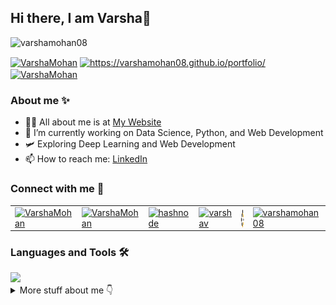 ## Hi there, I am Varsha👋

<!--
**varshamohan08/varshamohan08** is a ✨ _special_ ✨ repository because its `README.md` (this file) appears on your GitHub profile.

Here are some ideas to get you started:

- 🔭 I’m currently working on ...
- 🌱 I’m currently learning ...
- 👯 I’m looking to collaborate on ...
- 🤔 I’m looking for help with ...
- 💬 Ask me about ...
- 📫 How to reach me: ...
- 😄 Pronouns: ...
- ⚡ Fun fact: ...
-->



<p align="left"> <img src="https://komarev.com/ghpvc/?username=varshamohan08&label=Profile%20views&color=0e75b6&style=flat" alt="varshamohan08" /> </p>

<a href="https://www.linkedin.com/in/varsha-mohan-496540196/" target="_blank"><img align="center" src="https://img.shields.io/badge/-VarshaMohan-blue?style=flat-square&logo=Linkedin&logoColor=white&link=https://www.linkedin.com/in/varsha-mohan-496540196/" alt="VarshaMohan" height="20" width="100" /></a>
<a href="https://varshamohan08.github.io/portfolio/" target="_blank"><img align="center" src="https://img.shields.io/badge/website-000000?style=for-the-badge&logo=About.me&logoColor=white&link=https://varshamohan08.github.io/portfolio/" alt="https://varshamohan08.github.io/portfolio/" height="20" width="90" /></a>
<a href="https://github.com/varshamohan08/" target="_blank"><img align="center" src="https://img.shields.io/github/followers/varshamohan08?label=Follow&style=social&link=https://github.com/varshamohan08/" alt="VarshaMohan" height="20" width="90" /></a>

<!--
Banner code
<br>
    <img src="https://media.giphy.com/media/SWoSkN6DxTszqIKEqv/giphy.gif" alt="Coder GIF" width="500">
OR
    ![Banner](https://user-images.githubusercontent.com/29686102/122269982-7af63100-cefb-11eb-8ea0-b7a53bdf1cb9.png)
 </abc>
 -->

### About me :sparkles:

- 👨‍💻 All about me is at [My Website](https://varshamohan08.github.io/portfolio/)
- 🔭 I’m currently working on Data Science, Python, and Web Development
- 🛩️ Exploring Deep Learning and Web Development
- 📫 How to reach me: [LinkedIn](https://www.linkedin.com/in/varsha-mohan-496540196/)

 
<h3 align="left">Connect with me 🔗</h3>

<div>
  <table style="border-collapse: collapse; border: none;">
      <tr>
          <td style="border: none;">
             <a href="https://github.com/varshamohan08/" target="_blank" rel="noopener noreferrer">
                 <img align="center" src="https://skillicons.dev/icons?i=github" alt="VarshaMohan" height="30" width="40" />
             </a>
          </td>
          <td style="border: none;">
              <a href="https://www.linkedin.com/in/varsha-mohan-496540196" target="_blank" rel="noopener noreferrer">
                  <img align="center" src="https://skillicons.dev/icons?i=linkedin" alt="VarshaMohan" height="30" width="40" />
              </a>
          </td>
          <td style="border: none;">
              <a href="https://varshv.hashnode.dev/" target="_blank" rel="noopener noreferrer">
                <img src="https://github.com/get-icon/geticon/blob/master/icons/hashnode.svg" alt="hashnode" width="30px" height="30px">
              </a>
          </td>
          <td style="border: none;">
              <a href="https://dev.to/varshav" target="_blank" rel="noopener noreferrer">
                  <img src="https://skillicons.dev/icons?i=devto" alt="varshav" height="30" width="40" />
              </a>
          </td>
          <td style="border: none;">
              <a href="https://leetcode.com/u/varshvm/" target="_blank" rel="noopener noreferrer">
                  <img align="center" src="https://github.com/mrankitgupta/mrankitgupta/blob/main/images/leetcode.svg" alt="varshvm" height="30" width="40" />
              </a>
          </td>
          <td style="border: none;">
              <a href="https://www.hackerrank.com/profile/varshamohan08" target="_blank" rel="noopener noreferrer">
                  <img align="center" src="https://raw.githubusercontent.com/rahuldkjain/github-profile-readme-generator/master/src/images/icons/Social/hackerrank.svg" alt="varshamohan08" height="30" width="40" />
              </a>
          </td>
      </tr>
  </table>
</div>




<h3 align="left">Languages and Tools 🛠️ </h3>
<div>
    <a href="#">
    <img src="https://skillicons.dev/icons?i=python,typescript,javascript,html,css,git,mysql,postgresql,django,angular,bootstrap,tailwind,linux,docker,pandas,numpy" />
    </a>
</div>


<details>
<summary>
More stuff about me 👇
</summary>

<br >

<!--
<h3 align="left">Wanna see my blogs:question: 📝</h3>
<!-- BLO-POST-LIST:START -->

<!-- BLO-POST-LIST:END -->
    
<h3 align="left">Github Stats 📊 </h3>

[![Top Langs](https://github-readme-stats.vercel.app/api/top-langs/?username=varshamohan08&layout=compact&theme=transparent&card_width=430)](https://github.com/varshamohan08)

[![Varsha's GitHub stats](https://github-readme-stats.vercel.app/api?username=varshamohan08&show_icons=true&theme=transparent&card_width=430)](https://github.com/varshamohan08)
[![Varsha's GitHub stats](https://github-readme-streak-stats.herokuapp.com?user=varshamohan08&theme=ocean-dark&card_width=430&background=45%2C130024%2C3B1A38)](https://github.com/varshamohan08)
    
<!-- <h3 align="left">Support 👐</h3>
<p><a href="https://www.buymeacoffee.com/varshamohan08"> <img align="left" src="https://cdn.buymeacoffee.com/buttons/v2/default-yellow.png" height="50" width="210" alt="varshamohan08" /></a></p><br><br> -->

<br >
</details>
